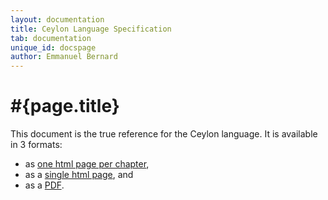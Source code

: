 ```yaml
---
layout: documentation
title: Ceylon Language Specification 
tab: documentation
unique_id: docspage
author: Emmanuel Bernard
---
```


# #{page.title}

This document is the true reference for the Ceylon language.
It is available in 3 formats:

- as [one html page per chapter](html/),
- as a [single html page](html_single), and
- as a [PDF](pdf/ceylon-language-specification.pdf).